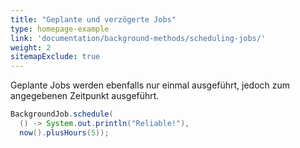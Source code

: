 ```yaml
---
title: "Geplante und verzögerte Jobs"
type: homepage-example
link: 'documentation/background-methods/scheduling-jobs/'
weight: 2
sitemapExclude: true
---
```

Geplante Jobs werden ebenfalls nur einmal ausgeführt, jedoch zum angegebenen Zeitpunkt ausgeführt.

```java
BackgroundJob.schedule(
  () -> System.out.println("Reliable!"),
  now().plusHours(5));
```